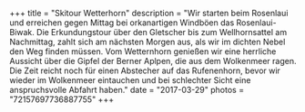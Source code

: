 +++
title = "Skitour Wetterhorn"
description = "Wir starten beim Rosenlaui und erreichen gegen Mittag bei orkanartigen Windböen das Rosenlaui-Biwak. Die Erkundungstour über den Gletscher bis zum Wellhornsattel am Nachmittag, zahlt sich am nächsten Morgen aus, als wir im dichten Nebel den Weg finden müssen. Vom Wetternhorn genießen wir eine herrliche Aussicht über die Gipfel der Berner Aplpen, die aus dem Wolkenmeer ragen. Die Zeit reicht noch für einen Abstecher auf das Rufenenhorn, bevor wir wieder im Wolkenmeer eintauchen und bei schlechter Sicht eine anspruchsvolle Abfahrt haben."
date = "2017-03-29"
photos = "72157697736887755"
+++
